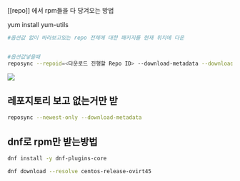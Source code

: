 [[repo]] 에서 rpm들을 다 당겨오는 방법


yum install yum-utils
```bash
#옵션값 없이 바라보고있는 repo 전체에 대한 패키지를 현재 위치에 다운 


#옵션값넣을때
reposync --repoid=<다운로드 진행할 Repo ID> --download-metadata --download_path=<다운로드할 디렉토리 경로>
```
![](https://i.imgur.com/Uyz0Yyd.png)


## 레포지토리 보고 없는거만 받
```bash
reposync --newest-only --download-metadata
```
## dnf로 rpm만 받는방법


``` bash
dnf install -y dnf-plugins-core

dnf download --resolve centos-release-ovirt45
```